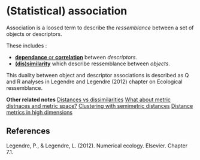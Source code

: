 # (Statistical) association

Association is a loosed term to describe the *ressemblance* between a set of objects or descriptors.

These includes :
 - [**dependance** or **correlation**](../15) between *descriptors*. 
 - [**(dis)similarity**](../3) which describe ressemblance between *objects*.

This duality between object and descriptor associations is described as
Q and R analyses in Legendre and Legendre (2012) chapter on Ecological
ressemblance.

**Other related notes**
[Distances vs dissimilarities](../4)
[What about metric distnaces and metric space?](../16)
[Clustering with semimetric distances](../17)
[Distance metrics in high dimensions](../61)

## References

Legendre, P., & Legendre, L. (2012). Numerical
ecology. Elsevier. Chapter 7.1.

